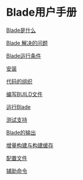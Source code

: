 Blade用户手册
============

[Blade是什么](/doc/what_is_blade_zh_CN.md)

[Blade 解决的问题](/doc/blade_features_zn_CN.md)

[Blade运行条件](/doc/blade_dependencies_zn_CN.md)

[安装](/doc/install_zn_CN.md)

[代码的组织](/doc/workspace_zn_CN.md)

[编写BUILD文件](/doc/build_file_zn_CN.md)

[运行Blade](/doc/blade_command_line_zn_CN.md)

[测试支持](/doc/run_tests_zn_CN.md)

[Blade的输出](/doc/output_files_zh_CN.md)

[增量构建与构建缓存](/doc/build_cache_zh_CN.md)

[配置文件](/doc/config_files_zn_CN.md)

[辅助命令](/doc/aux_zh_CN.md)

